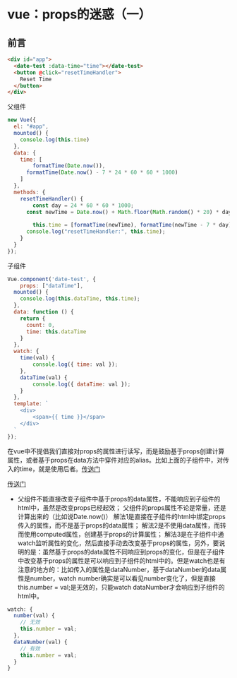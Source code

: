 # vue：props的迷惑（一）

## 前言
```html
<div id="app">
  <date-test :data-time="time"></date-test>
  <button @click="resetTimeHandler">
    Reset Time
  </button>
</div>
```

父组件
```js
new Vue({
  el: "#app",
  mounted() {
  	console.log(this.time)
  },
  data: {
  	time: [
    	formatTime(Date.now()), 
      formatTime(Date.now() - 7 * 24 * 60 * 60 * 1000)
    ]
  },
  methods: {
  	resetTimeHandler() {
    	const day = 24 * 60 * 60 * 1000;
      const newTime = Date.now() + Math.floor(Math.random() * 20) * day;
      
    	this.time = [formatTime(newTime), formatTime(newTime - 7 * day)];
      console.log("resetTimeHandler:", this.time);
    }
  }
});
```
子组件
```js
Vue.component('date-test', {
	props: ["dataTime"],
  mounted() {
  	console.log(this.dataTime, this.time);
  },
  data: function () {
    return {
      count: 0,
      time: this.dataTime
    }
  },
  watch: {
  	time(val) {
    	console.log({ time: val });
    },
    dataTime(val) {
    	console.log({ dataTime: val });
    }
  },
  template: `
    <div>
    	<span>{{ time }}</span>
    </div>
  `
});
```

在vue中不提倡我们直接对props的属性进行读写，而是鼓励基于props创建计算属性，或者基于props在data方法中穿件对应的alias。比如上面的子组件中，对传入的time，就是使用后者。[传送门](http://jsfiddle.net/soxv8a6b/)

[传送门](http://jsfiddle.net/soxv8a6b/1/)


- 父组件不能直接改变子组件中基于props的data属性，不能响应到子组件的html中，虽然是改变props已经起效；
父组件的props属性不论是常量，还是计算出来的（比如说Date.now()）
解法1是直接在子组件的html中绑定props传入的属性，而不是基于props的data属性；
解法2是不使用data属性，而转而使用computed属性，创建基于props的计算属性；
解法3是在子组件中通watch监听属性的变化，然后直接手动去改变基于props的属性，另外，要说明的是：虽然基于props的data属性不同响应到props的变化，但是在子组件中改变基于props的属性是可以响应到子组件的html中的。但是watch也是有注意的地方的：比如传入的属性是dataNumber，基于dataNumber的data属性是number，watch number确实是可以看见number变化了，但是直接this.number = val;是无效的，只能watch dataNumber才会响应到子组件的html中。
```js
watch: {
  number(val) {
    // 无效
    this.number = val;
  },
  dataNumber(val) {
    // 有效
    this.number = val;
  }
}
```




